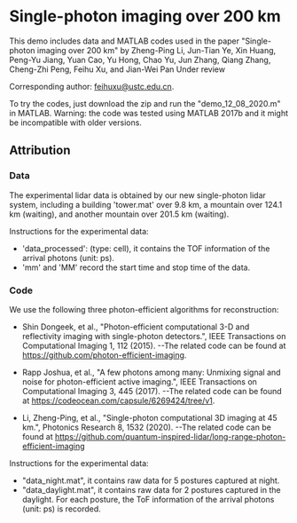 # Single-photon imaging over 200 km
 
This demo includes data and MATLAB codes used in the paper "Single-photon imaging over 200 km"
by Zheng-Ping Li, Jun-Tian Ye, Xin Huang, Peng-Yu Jiang, Yuan Cao, Yu Hong, Chao Yu, Jun Zhang, Qiang Zhang, Cheng-Zhi Peng, Feihu Xu, and Jian-Wei Pan
Under review

Corresponding author: feihuxu@ustc.edu.cn.

To try the codes, just download the zip and run the "demo_12_08_2020.m" in MATLAB. 
Warning: the code was tested using MATLAB 2017b and it might be incompatible with older versions.  

## Attribution

### Data
The experimental lidar data is obtained by our new single-photon lidar system, 
including a building 'tower.mat' over 9.8 km, a mountain over  124.1 km (waiting), and another mountain over 201.5 km (waiting).

Instructions for the experimental data:
- 'data_processed': (type: cell), it contains the TOF information of the arrival photons (unit: ps).
- 'mm' and 'MM' record the start time and stop time of the data.

### Code
We use the following three photon-efficient algorithms for reconstruction:
- Shin Dongeek, et al., "Photon-efficient computational 3-D and reflectivity imaging with single-photon detectors.", IEEE Transactions on Computational Imaging 1, 112 (2015).
--The related code can be found at https://github.com/photon-efficient-imaging.

- Rapp Joshua, et al., "A few photons among many: Unmixing signal and noise for photon-efficient active imaging.", IEEE Transactions on Computational Imaging 3, 445 (2017).
--The related code can be found at https://codeocean.com/capsule/6269424/tree/v1.

- Li, Zheng-Ping, et al., "Single-photon computational 3D imaging at 45 km.", Photonics Research 8, 1532 (2020).
--The related code can be found at https://github.com/quantum-inspired-lidar/long-range-photon-efficient-imaging


Instructions for the experimental data:

- "data_night.mat", it contains raw data for 5 postures captured at night. 
- "data_daylight.mat", it contains raw data for 2 postures captured in the daylight. 
   For each posture, the ToF information of the arrival photons (unit: ps) is recorded. 




